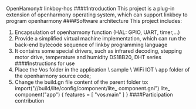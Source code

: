 OpenHamony# linkboy-hos
####Introduction
This project is a plug-in extension of openharmony operating system, which can support linkboy to program openharmony
####Software architecture
This project includes:
1. Encapsulation of openharmony function (HAL: GPIO, UART, timer,...)
2. Provide a simplified virtual machine implementation, which can run the back-end bytecode sequence of linkby programming language
3. It contains some special drivers, such as infrared decoding, stepping motor drive, temperature and humidity DS18B20, DHT series
####Instructions for use
1. Place the Vos folder in the application \ sample \ WiFi IOT \ app folder of the openharmony source code;
2. Change the build.gn file content of the parent folder to:
import("//build/lite/config/component/lite_ component.gni")
lite_ component("app") {
features = [
"vos:main"
]
}
####Participation contribution